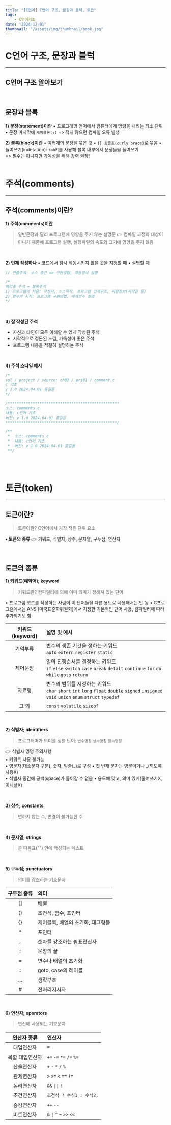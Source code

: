 ```yaml
---
title: "[C언어] C언어 구조, 문장과 블럭, 토큰"
tags:
    - C언어기초
date: "2024-12-01"
thumbnail: "/assets/img/thumbnail/book.jpg"
---
```



# **C언어 구조, 문장과 블럭**
---

## **C언어 구조 알아보기**

<br>

## **문장과 블록**
**1) 문장(statement)이란** 
• 프로그래밍 언어에서 컴퓨터에게 명령을 내리는 최소 단위 
• 문장 마지막에 `세미콜론(;)` => 적지 않으면 컴파일 오류 발생

**2) 블록(block)이란**
• 여러개의 문장을 묶은 것
• `{} 중괄호(curly brace)`로 묶음
• 들여쓰기(indetation): `tab키`를 사용해 블록 내부에서 문장들을 들여쓰기    
    => 필수는 아니지만 가독성을 위해 강력 권장!
<br>
<br>


# **주석(comments)**
---
## **주석(comments)이란?**
**1) 주석(comments)이란** 
> 일반문장과 달리 프로그램에 영향을 주지 않는 설명문
👉 컴파일 과정의 대상이 아니기 때문에 프로그램 실행, 실행파일의 속도와 크기에 영향을 주지 않음

<br>

**2) 언제 작성하나**
•  코드에서 잠시 작동시키지 않을 곳을 지정할 때
•  설명할 때

```c
// 한줄주석: 소스 중간 => 구현방법, 작동방식 설명

/*
여러줄 주석 = 블록주석
1) 프로그램의 처음: 작성자, 소스목적, 프로그램 전체구조, 파일정보(저작권 등)
2) 함수의 시작: 프로그램 구현방법, 매개변수 설명
*/
```

<br>

**3) 잘 작성된 주석**
* 자신과 타인이 모두 이해할 수 있게 작성된 주석
* 시각적으로 정돈된 느낌, 가독성이 좋은 주석
* 프로그램 내용을 적절히 설명하는 주석

<br>

**4) 주석 스타일 예시**

```c
/*
sol / project / source: ch02 / prj01 / comment.c
c 기초
v 1.0 2024.04.01 홍길동
*/
```

```c
/*************************************************
소스: comments.c
내용: c언어 기초
버전: v 1.0 2024.04.01 홍길동
*************************************************/
```

```c
/**
 *  소스: comments.c
 *  내용: c언어 기초
 *  버전: v 1.0 2024.04.01 홍길동
 **/
```

<br>
<br>


# **토큰(token)**
---
## **토큰이란?**
> 토큰이란? C언어에서 가장 작은 단위 요소     

**• 토큰의 종류** 
👉 키워드, 식별자, 상수, 문자열, 구두점, 연산자   

<br>

## **토큰의 종류**
**1) 키워드(예약어); keyword**    
> 키워드란? 컴파일러에 의해 이미 의미가 정해져 있는 단어

• 프로그램 코드를 작성하는 사람이 이 단어들을 다른 용도로 사용해서는 안 됨
• C프로그램에서는 ANSI(미국표준화위원회)에서 지정한 기본적인 단어 사용, 컴파일러에 따라 추가되기도 함

|키워드(keyword)|설명 및 예시|
|:---:|:---|
|기억부류|변수의 생존 기간을 정하는 키워드 <br>`auto` `extern` `register` `static`  |
|제어문장|일의 진행순서를 결정하는 키워드 <br>`if` `else` `switch` `case` `break` `defalt` `continue` `for` `do` `while` `goto` `return`    |
|자료형|변수의 범위를 지정하는 키워드 <br>`char` `short` `int` `long` `float` `double` `signed` `unsigned` `void` `union` `enum` `struct` `typedef`  |
|그 외|`const` `volatile` `sizeof`|

<br>


**2) 식별자; identifiers**    
> 프로그래머가 의미를 정한 단어: `변수명칭` `상수명칭` `함수명칭`

👉 식별자 명명 주의사항    
•  키워드 사용 불가능     
•  영문자(대소문자 구분), 숫자, 밑줄(_)로 구성
•  첫 번재 문자는 영문이거나 _(되도록 사용X)     
•  식별자 중간에 공백(space)가 들어갈 수 없음
•  용도에 맞고, 의미 있게(줄여쓰기X, 이니셜X)

<br>

**3) 상수; constants**    
> 변하지 않는 수, 변경이 불가능한 수

<br>

**4) 문자열; strings**    
> 큰 따옴표("") 안에 작성되는 텍스트

<br>

**5) 구두점; punctuators**    
> 의미를 강조하는 기호문자    

|구두점 종류|의미|
|:---:|:---|
|[]|배열|
|()|조건식, 함수, 포인터|
|{}|제어블록, 배열의 초기화, 태그형틀|
|*|포인터|
|,|순차를 강조하는 쉼표연산자|
|;|문장의 끝|
|=|변수나 배열의 초기화|
|:|goto, case의 레이블|
|...|생략부호|
|#|전처리지시자|

<br>

**6) 연산자; operators**    
> 연산에 사용되는 기호문자

|연산자 종류|연산자|
|:---:|:---|
|대입연산자|`=`|
|복합 대입연산자|`+=` `-=` `*=` `/=` `%=`|
|산술연산자|`+` `-` `*` `/` `%`|
|관계연산자|`>` `>=` `<` `==` `!=`|
|논리연산자|`&&` `\|\|` `!`|
|조건연산자|`조건식 ? 수식1 : 수식2;`|
|증감연산자|`++` `--`|
|비트연산자|`&` `\|` `^` `~` `>>` `<<`|

<br>






